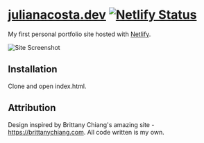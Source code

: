 # [julianacosta.dev](https://www.julianacosta.dev) [![Netlify Status](https://api.netlify.com/api/v1/badges/a9028886-583f-4138-bad8-07d1374455fe/deploy-status)](https://app.netlify.com/sites/pensive-leavitt-c3de6b/deploys)

My first personal portfolio site hosted with [Netlify](https://www.netlify.com/).

![Site Screenshot](https://raw.githubusercontent.com/julacosta9/portfolio-v1/master/assets/readme-screenshot.png "Site Screenshot")

## Installation

Clone and open index.html.

## Attribution

Design inspired by Brittany Chiang's amazing site - https://brittanychiang.com. All code written is my own.
